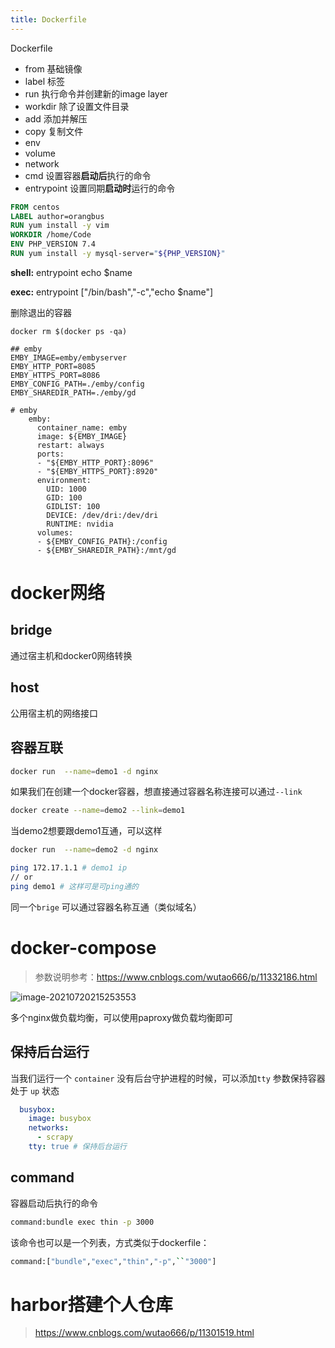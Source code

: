 ```yaml
---
title: Dockerfile
---
```


Dockerfile

- from 基础镜像
- label 标签
- run 执行命令并创建新的image layer
- workdir 除了设置文件目录
- add 添加并解压
- copy 复制文件
- env
- volume
- network
- cmd 设置容器**启动后**执行的命令
- entrypoint 设置同期**启动时**运行的命令



```dockerfile
FROM centos
LABEL author=orangbus
RUN yum install -y vim
WORKDIR /home/Code
ENV PHP_VERSION 7.4
RUN yum install -y mysql-server="${PHP_VERSION}"
```

**shell:** entrypoint echo $name

**exec:**  entrypoint ["/bin/bash","-c","echo $name"]



删除退出的容器

```
docker rm $(docker ps -qa)
```

```
## emby 
EMBY_IMAGE=emby/embyserver
EMBY_HTTP_PORT=8085
EMBY_HTTPS_PORT=8086
EMBY_CONFIG_PATH=./emby/config
EMBY_SHAREDIR_PATH=./emby/gd

# emby
    emby:
      container_name: emby
      image: ${EMBY_IMAGE}
      restart: always
      ports:
      - "${EMBY_HTTP_PORT}:8096"
      - "${EMBY_HTTPS_PORT}:8920"
      environment:
        UID: 1000
        GID: 100
        GIDLIST: 100
        DEVICE: /dev/dri:/dev/dri
        RUNTIME: nvidia
      volumes:
      - ${EMBY_CONFIG_PATH}:/config
      - ${EMBY_SHAREDIR_PATH}:/mnt/gd
```

# docker网络

## bridge

通过宿主机和docker0网络转换

## host

公用宿主机的网络接口

## 容器互联

```bash
docker run  --name=demo1 -d nginx
```

如果我们在创建一个docker容器，想直接通过容器名称连接可以通过`--link` 

```bash
docker create --name=demo2 --link=demo1
```

当demo2想要跟demo1互通，可以这样

```bash
docker run  --name=demo2 -d nginx

ping 172.17.1.1 # demo1 ip
// or
ping demo1 # 这样可是可ping通的
```

同一个`brige` 可以通过容器名称互通（类似域名）

# docker-compose

> 参数说明参考：https://www.cnblogs.com/wutao666/p/11332186.html

![image-20210720215253553](/home/orangbus/.config/Typora/typora-user-images/image-20210720215253553.png) 

多个nginx做负载均衡，可以使用paproxy做负载均衡即可



## 保持后台运行

当我们运行一个 `container` 没有后台守护进程的时候，可以添加`tty` 参数保持容器处于 `up` 状态

```yml
  busybox:
    image: busybox
    networks:
      - scrapy
    tty: true # 保持后台运行
```

## command

容器启动后执行的命令

```bash
command:bundle exec thin -p 3000
```

该命令也可以是一个列表，方式类似于dockerfile：

```bash
command:["bundle","exec","thin","-p",``"3000"]
```



# harbor搭建个人仓库

> https://www.cnblogs.com/wutao666/p/11301519.html



